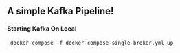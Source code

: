 ## A simple Kafka Pipeline! 

#### Starting Kafka On Local
```
 docker-compose -f docker-compose-single-broker.yml up
```
